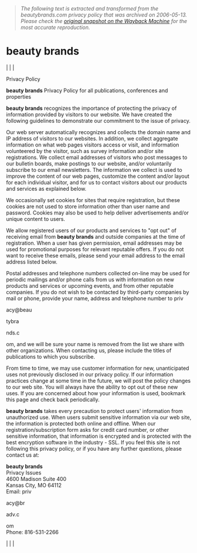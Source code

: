 > *The following text is extracted and transformed from the beautybrands.com privacy policy that was archived on 2006-05-13. Please check the [original snapshot on the Wayback Machine](https://web.archive.org/web/20060513214251id_/http%3A//www.beautybrands.com/privacy.asp) for the most accurate reproduction.*

# beauty brands

|  |  | 

Privacy Policy

  


 **beauty brands** Privacy Policy for all publications, conferences and properties 

**beauty brands** recognizes the importance of protecting the privacy of information provided by visitors to our website. We have created the following guidelines to demonstrate our commitment to the issue of privacy. 

Our web server automatically recognizes and collects the domain name and IP address of visitors to our websites. In addition, we collect aggregate information on what web pages visitors access or visit, and information volunteered by the visitor, such as survey information and/or site registrations. We collect email addresses of visitors who post messages to our bulletin boards, make postings to our website, and/or voluntarily subscribe to our email newsletters. The information we collect is used to improve the content of our web pages, customize the content and/or layout for each individual visitor, and for us to contact visitors about our products and services as explained below. 

We occasionally set cookies for sites that require registration, but these cookies are not used to store information other than user name and password. Cookies may also be used to help deliver advertisements and/or unique content to users. 

We allow registered users of our products and services to "opt out" of receiving email from **beauty brands** and outside companies at the time of registration. When a user has given permission, email addresses may be used for promotional purposes for relevant reputable offers. If you do not want to receive these emails, please send your email address to the email address listed below.

Postal addresses and telephone numbers collected on-line may be used for periodic mailings and/or phone calls from us with information on new products and services or upcoming events, and from other reputable companies. If you do not wish to be contacted by third-party companies by mail or phone, provide your name, address and telephone number to priv

acy@beau

tybra

nds.c

om, and we will be sure your name is removed from the list we share with other organizations. When contacting us, please include the titles of publications to which you subscribe. 

From time to time, we may use customer information for new, unanticipated uses not previously disclosed in our privacy policy. If our information practices change at some time in the future, we will post the policy changes to our web site. You will always have the ability to opt out of these new uses. If you are concerned about how your information is used, bookmark this page and check back periodically. 

**beauty brands** takes every precaution to protect users' information from unauthorized use. When users submit sensitive information via our web site, the information is protected both online and offline. When our registration/subscription form asks for credit card number, or other sensitive information, that information is encrypted and is protected with the best encryption software in the industry - SSL. If you feel this site is not following this privacy policy, or if you have any further questions, please contact us at: 

**beauty brands**  
Privacy Issues   
4600 Madison Suite 400   
Kansas City, MO 64112   
Email: priv

acy@br

adv.c

om   
Phone: 816-531-2266

|  |  | 
